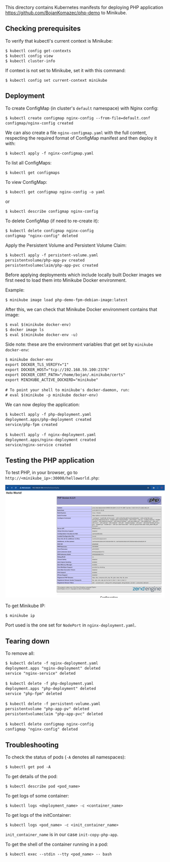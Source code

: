 This directory contains Kubernetes manifests for deploying PHP application
https://github.com/BojanKomazec/php-demo to Minikube.

## Checking prerequisites

To verify that kubectl's current context is Minikube:
```
$ kubectl config get-contexts
$ kubectl config view
$ kubectl cluster-info
```

If context is not set to Minikube, set it with this command:
```
$ kubectl config set current-context minikube
```

## Deployment

To create ConfigMap (in cluster's `default` namespace) with Nginx config:
```
$ kubectl create configmap nginx-config --from-file=default.conf
configmap/nginx-config created
```

We can also create a file `nginx-configmap.yaml` with the full content,
respecting the required format of ConfigMap manifest and then deploy it with:
```
$ kubectl apply -f nginx-configmap.yaml
```

To list all ConfigMaps:
```
$ kubectl get configmaps
```

To view ConfigMap:
```
$ kubectl get configmap nginx-config -o yaml
```
or
```
$ kubectl describe configmap nginx-config
```

To delete ConfigMap (if need to re-create it):
```
$ kubectl delete configmap nginx-config
configmap "nginx-config" deleted
```

Apply the Persistent Volume and Persistent Volume Claim:
```
$ kubectl apply -f persistent-volume.yaml
persistentvolume/php-app-pv created
persistentvolumeclaim/php-app-pvc created
```

Before applying deployments which include locally built Docker images we first
need to load them into Minikube Docker environment.

Example:
```
$ minikube image load php-demo-fpm-debian-image:latest
```

After this, we can check that Minikube Docker environment contains that image:
```
$ eval $(minikube docker-env)
$ docker image ls
$ eval $(minikube docker-env -u)
```

Side note: these are the environment variables that get set by
`minikube docker-env`:

```
$ minikube docker-env
export DOCKER_TLS_VERIFY="1"
export DOCKER_HOST="tcp://192.168.59.100:2376"
export DOCKER_CERT_PATH="/home/bojan/.minikube/certs"
export MINIKUBE_ACTIVE_DOCKERD="minikube"

# To point your shell to minikube's docker-daemon, run:
# eval $(minikube -p minikube docker-env)
```

We can now deploy the application:
```
$ kubectl apply -f php-deployment.yaml
deployment.apps/php-deployment created
service/php-fpm created

$ kubectl apply -f nginx-deployment.yaml
deployment.apps/nginx-deployment created
service/nginx-service created
```

## Testing the PHP application

To test PHP, in your browser, go to `http://<minikube_ip>:30000/helloworld.php`:

<img src="./img/php-demo-helloworld-minikube.png"  width="1200">

To get Minikube IP:
```
$ minikube ip
```

Port used is the one set for `NodePort` in `nginx-deployment.yaml`.


## Tearing down

To remove all:
```
$ kubectl delete -f nginx-deployment.yaml
deployment.apps "nginx-deployment" deleted
service "nginx-service" deleted

$ kubectl delete -f php-deployment.yaml
deployment.apps "php-deployment" deleted
service "php-fpm" deleted

$ kubectl delete -f persistent-volume.yaml
persistentvolume "php-app-pv" deleted
persistentvolumeclaim "php-app-pvc" deleted

$ kubectl delete configmap nginx-config
configmap "nginx-config" deleted
```


## Troubleshooting

To check the status of pods (`-A` denotes all namespaces):
```
$ kubectl get pod -A
```

To get details of the pod:
```
$ kubectl describe pod <pod_name>
```

To get logs of some container:
```
$ kubectl logs <deployment_name> -c <container_name>
```

To get logs of the initContainer:
```
$ kubectl logs <pod_name> -c <init_container_name>
```
`init_container_name` is in our case `init-copy-php-app`.

To get the shell of the container running in a pod:
```
$ kubectl exec --stdin --tty <pod_name> -- bash
```

